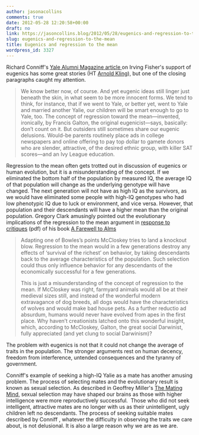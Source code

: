 ```yaml
---
author: jasonacollins
comments: true
date: 2012-05-28 12:20:58+00:00
draft: no
link: https://jasoncollins.blog/2012/05/28/eugenics-and-regression-to-the-mean/
slug: eugenics-and-regression-to-the-mean
title: Eugenics and regression to the mean
wordpress_id: 3327
---
```


Richard Conniff's [Yale Alumni Magazine article ](http://yalealumnimagazine.com/articles/3456)on Irving Fisher's support of eugenics has some great stories (HT [Arnold Kling](http://econlog.econlib.org/archives/2012/05/eugenics_and_ma.html)), but one of the closing paragraphs caught my attention.


<blockquote>We know better now, of course. And yet eugenic ideas still linger just beneath the skin, in what seem to be more innocent forms. We tend to think, for instance, that if we went to Yale, or better yet, went to Yale and married another Yalie, our children will be smart enough to go to Yale, too. The concept of regression toward the mean—invented, ironically, by Francis Galton, the original eugenicist—says, basically: don’t count on it. But outsiders still sometimes share our eugenic delusions. Would-be parents routinely place ads in college newspapers and online offering to pay top dollar to gamete donors who are slender, attractive, of the desired ethnic group, with killer SAT scores—and an Ivy League education.</blockquote>


Regression to the mean often gets trotted out in discussion of eugenics or human evolution, but it is a misunderstanding of the concept. If we eliminated the bottom half of the population by measured IQ, the average IQ of that population will change as the underlying genotype will have changed. The next generation will not have as high IQ as the survivors, as we would have eliminated some people with high-IQ genotypes who had low phenotypic IQ due to luck or environment, and vice versa. However, that population and their descendants will have a higher mean than the original population. Gregory Clark amusingly pointed out the evolutionary implications of the regression to the mean argument in [response to critiques](http://www.econ.ucdavis.edu/faculty/gclark/Farewell%20to%20Alms/EREH%20response%20-%20revised.pdf) (pdf) of his book [A Farewell to Alms](http://www.amazon.com/gp/product/0691141282/ref=as_li_ss_tl?ie=UTF8&tag=evolvieconom-20&linkCode=as2&camp=1789&creative=390957&creativeASIN=0691141282)


<blockquote>Adapting one of Bowles’s points McCloskey tries to land a knockout blow. Regression to the mean would in a few generations destroy any effects of ‘survival of the richest’ on behavior, by taking descendants back to the average characteristics of the population. Such selection could thus only influence behavior for any descendants of the economically successful for a few generations.

This is just a misunderstanding of the concept of regression to the mean. If McCloskey was right, farmyard animals would all be at their medieval sizes still, and instead of the wonderful modern extravagance of dog breeds, all dogs would have the characteristics of wolves and would make bad house pets. As a further reductio ad absurdum, humans would never have evolved from apes in the first place. Why haven’t creationists latched onto this wonderful insight, which, according to McCloskey, Galton, the great social Darwinist, fully appreciated (and yet clung to social Darwinism)?</blockquote>


The problem with eugenics is not that it could not change the average of traits in the population. The stronger arguments rest on human decency, freedom from interference, untended consequences and the tyranny of government.

Conniff's example of seeking a high-IQ Yalie as a mate has another amusing problem. The process of selecting mates and the evolutionary result is known as sexual selection. As described in Geoffrey Miller's [The Mating Mind](http://www.amazon.com/gp/product/038549517X/ref=as_li_ss_tl?ie=UTF8&tag=evolvieconom-20&linkCode=as2&camp=1789&creative=390957&creativeASIN=038549517X), sexual selection may have shaped our brains as those with higher intelligence were more reproductively successful.  Those who did not seek intelligent, attractive mates are no longer with us as their unintelligent, ugly children left no descendants. The process of seeking suitable mates described by Conniff , whatever the difficulty in observing the traits we care about, is not delusional. It is also a large reason why we are as we are.
